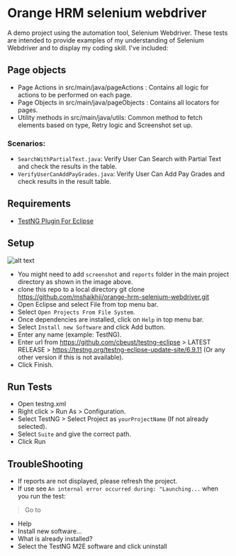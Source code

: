 # Orange HRM selenium webdriver
A demo project using the automation tool, Selenium Webdriver. These tests are intended to provide examples of my understanding of Selenium Webdriver and to display my coding skill.
I've included:

## Page objects
- Page Actions in src/main/java/pageActions : Contains all logic for actions to be performed on each page.
-  Page Objects in src/main/java/pageObjects : Contains all locators for pages.
- Utility methods in src/main/java/utils: Common method to fetch elements based on type, Retry logic and Screenshot set up.

### Scenarios:
- `SearchWithPartialText.java`: Verify User Can Search with Partial Text and check the results in the table.
- `VerifyUserCanAddPayGrades.java`: Verify User Can Add Pay Grades and check results in the result table.

## Requirements

- [TestNG Plugin For Eclipse](https://github.com/cbeust/testng-eclipse)


## Setup
![alt text](https://drive.google.com/file/d/1v9WOO24mfMhKkt-8mQZD45KfrI7Ae8-1/view?usp=sharing)
- You might need to add `screenshot` and `reports` folder in the main project directory as shown in the image above.
- clone this repo to a local directory
git clone https://github.com/mshaikhji/orange-hrm-selenium-webdriver.git
- Open Eclipse and select File from top menu bar.
- Select `Open Projects From File System`.
- Once dependencies are installed, click on `Help` in top menu bar.
- Select `Install new Software` and click Add button.
- Enter any name (example: TestNG).
- Enter url from https://github.com/cbeust/testng-eclipse > LATEST RELEASE > https://testng.org/testng-eclipse-update-site/6.9.11 (Or any other version if this is not available).
- Click Finish.

## Run Tests
- Open testng.xml
- Right click > Run As > Configuration.
- Select TestNG > Select Project as `yourProjectName` (If not already selected).
- Select `Suite` and give the correct path.
- Click Run

## TroubleShooting
- If reports are not displayed, please refresh the project.
- If use see `An internal error occurred during: "Launching...` when you run the test:
 > Go to 
- Help
- Install new software...
- What is already installed?
- Select the TestNG M2E software and click uninstall

